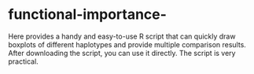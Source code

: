 # functional-importance-
Here provides a handy and easy-to-use R script that can quickly draw boxplots of different haplotypes and provide multiple comparison results.
After downloading the script, you can use it directly. The script is very practical.

